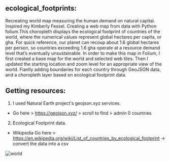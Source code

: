 ## ecological_footprints:
Recreating world map measuring the human demand on natural capital. Inspired my Kimberly Fessel. Creating a web map from data with Python folium.This choropleth displays the ecological footprint of countries of the world, where the numerical values represent global hectares per capita, or gha. For quick reference, our planet can recoup about 1.6 global hectares per person, so countries exceeding 1.6 gha operate at a resource demand level that’s eventually unsustainable. 
In order to make this map in Folium, I first created a base map for the world and selected web tiles. Then I updated the starting location and zoom level for an appropriate view of the world. Fianlly adding boundaries for each country through GeoJSON data, and a choropleth layer based on ecological footprint data. 

## Getting resources: 
1. I used Natural Earth project's geojson.xyz services.
  * Go here >  https://geojson.xyz/ > scroll to find > admin 0 countries <url>
2. Ecological Footprint data.
  * Wikipedia Go here  > https://en.wikipedia.org/wiki/List_of_countries_by_ecological_footprint -> convert the data into a csv

![world](https://github.com/nuxratx/ecological_footprints/assets/161661618/3cdf6b94-1cc5-4745-b07c-b558a3bb067d)


